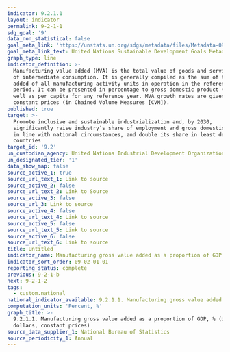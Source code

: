 ```yaml
---
indicator: 9.2.1.1
layout: indicator
permalink: 9-2-1-1
sdg_goal: '9'
data_non_statistical: false
goal_meta_link: 'https://unstats.un.org/sdgs/metadata/files/Metadata-09-02-01.pdf '
goal_meta_link_text: United Nations Sustainable Development Goals Metadata (PDF 217 KB)
graph_type: line
indicator_definition: >-
  Manufacturing value added (MVA) is the total value of goods and services net
  of intermediate consumption. It is generally compiled as the sum of the value
  added of all manufacturing activity units in operation in the reference
  period. It can be presented in percentage to gross domestic product (GDP) as
  well as per capita for any reference year. MVA growth rates are given at
  constant prices (in Chained Volume Measures [CVM]).
published: true
target: >-
  Promote inclusive and sustainable industrialization and, by 2030,
  significantly raise industry’s share of employment and gross domestic product,
  in line with national circumstances, and double its share in least developed
  countries
target_id: '9.2'
un_custodian_agency: United Nations Industrial Development Organization (UNIDO)
un_designated_tier: '1'
data_show_map: false
source_active_1: true
source_url_text_1: Link to source
source_active_2: false
source_url_text_2: Link to Source
source_active_3: false
source_url_3: Link to source
source_active_4: false
source_url_text_4: Link to source
source_active_5: false
source_url_text_5: Link to source
source_active_6: false
source_url_text_6: Link to source
title: Untitled
indicator_name: Manufacturing gross value added as a proportion of GDP
indicator_sort_order: 09-02-01-01
reporting_status: complete
previous: 9-2-1-b
next: 9-2-1-2
tags:
  - custom.national
national_indicator_available: 9.2.1.1. Manufacturing gross value added as a proportion of GDP
computation_units: 'Percent, %'
graph_title: >-
  9.2.1.1. Manufacturing gross value added as a proportion of GDP, % (US
  dollars, constant prices)
source_data_supplier_1: National Bureau of Statistics
source_periodicity_1: Annual
---
```

